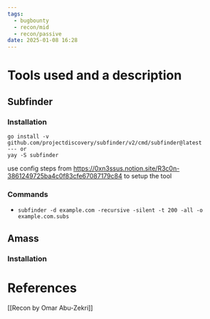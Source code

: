 ```yaml
---
tags:
  - bugbounty
  - recon/mid
  - recon/passive
date: 2025-01-08 16:28
---
```

# Tools used and a description
## Subfinder
### Installation
```
go install -v github.com/projectdiscovery/subfinder/v2/cmd/subfinder@latest
--- or
yay -S subfinder
```

use config steps from https://0xn3ssus.notion.site/R3c0n-3861249725ba4c0f83cfe67087179c84 to setup the tool
### Commands
- `subfinder -d example.com -recursive -silent -t 200 -all -o example.com.subs`

## Amass
### Installation


# References
[[Recon by Omar Abu-Zekri]]
